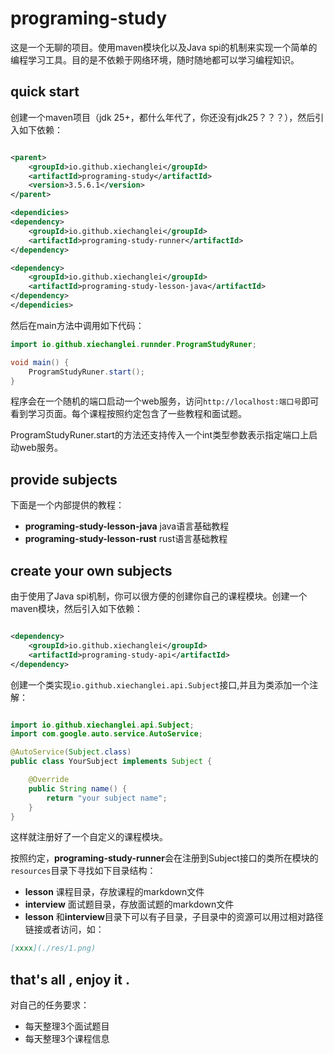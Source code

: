 # programing-study

这是一个无聊的项目。使用maven模块化以及Java spi的机制来实现一个简单的编程学习工具。目的是不依赖于网络环境，随时随地都可以学习编程知识。

## quick start

创建一个maven项目（jdk 25+，都什么年代了，你还没有jdk25？？？），然后引入如下依赖：

```xml

<parent>
    <groupId>io.github.xiechanglei</groupId>
    <artifactId>programing-study</artifactId>
    <version>3.5.6.1</version>
</parent>

<dependicies>
<dependency>
    <groupId>io.github.xiechanglei</groupId>
    <artifactId>programing-study-runner</artifactId>
</dependency>

<dependency>
    <groupId>io.github.xiechanglei</groupId>
    <artifactId>programing-study-lesson-java</artifactId>
</dependency>
</dependicies>
```

然后在main方法中调用如下代码：

```java
import io.github.xiechanglei.runnder.ProgramStudyRuner;

void main() {
    ProgramStudyRuner.start();
}
```

程序会在一个随机的端口启动一个web服务，访问`http://localhost:端口号`即可看到学习页面。每个课程按照约定包含了一些教程和面试题。

ProgramStudyRuner.start的方法还支持传入一个int类型参数表示指定端口上启动web服务。

## provide subjects

下面是一个内部提供的教程：

- **programing-study-lesson-java** java语言基础教程
- **programing-study-lesson-rust** rust语言基础教程

## create your own subjects

由于使用了Java spi机制，你可以很方便的创建你自己的课程模块。创建一个maven模块，然后引入如下依赖：

```xml

<dependency>
    <groupId>io.github.xiechanglei</groupId>
    <artifactId>programing-study-api</artifactId>
</dependency>
```

创建一个类实现`io.github.xiechanglei.api.Subject`接口,并且为类添加一个注解：

```java

import io.github.xiechanglei.api.Subject;
import com.google.auto.service.AutoService;

@AutoService(Subject.class)
public class YourSubject implements Subject {

    @Override
    public String name() {
        return "your subject name";
    }
}
```

这样就注册好了一个自定义的课程模块。

按照约定，**programing-study-runner**会在注册到Subject接口的类所在模块的`resources`目录下寻找如下目录结构：

- **lesson** 课程目录，存放课程的markdown文件
- **interview** 面试题目录，存放面试题的markdown文件
- **lesson** 和**interview**目录下可以有子目录，子目录中的资源可以用过相对路径链接或者访问，如：

```markdown
[xxxx](./res/1.png)
```

## that's all , enjoy it .

对自己的任务要求：

- 每天整理3个面试题目
- 每天整理3个课程信息